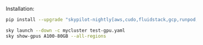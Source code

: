 Installation:
```bash
pip install --upgrade "skypilot-nightly[aws,cudo,fluidstack,gcp,runpod,azure]"
```

```bash
sky launch --down -c mycluster test-gpu.yaml
sky show-gpus A100-80GB --all-regions
```